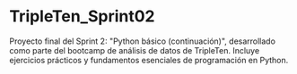 # TripleTen_Sprint02
Proyecto final del Sprint 2: "Python básico (continuación)", desarrollado como parte del bootcamp de análisis de datos de TripleTen. Incluye ejercicios prácticos y fundamentos esenciales de programación en Python.
